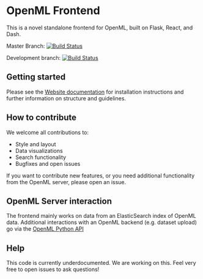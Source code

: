 # OpenML Frontend
This is a novel standalone frontend for OpenML, built on Flask, React, and Dash.


Master Branch:
[![Build Status](https://travis-ci.com/openml/openml.org.svg?branch=master)](https://travis-ci.com/openml/openml.org)

Development branch:
[![Build Status](https://travis-ci.com/openml/openml.org.svg?branch=develop)](https://travis-ci.com/openml/openml.org)

## Getting started
Please see the [Website documentation](https://docs.openml.org/Website/) for installation instructions and further information on structure and guidelines.

## How to contribute
We welcome all contributions to:
* Style and layout
* Data visualizations
* Search functionality
* Bugfixes and open issues

If you want to contribute new features, or you need additional functionality from the OpenML server, please open an issue.

## OpenML Server interaction
The frontend mainly works on data from an ElasticSearch index of OpenML data.
Additional interactions with an OpenML backend (e.g. dataset upload) go via the [OpenML Python API](https://openml.github.io/openml-python/main/)

## Help
This code is currently underdocumented. We are working on this. Feel very free to open issues to ask questions!
